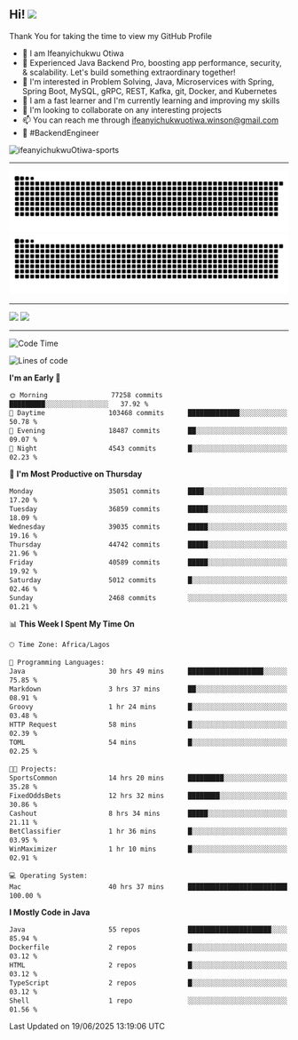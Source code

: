 <!-- BLOG-POST-LIST:START --><!-- BLOG-POST-LIST:END -->

## Hi! <img src="https://media.giphy.com/media/hvRJCLFzcasrR4ia7z/giphy.gif" width="4%"> 

Thank You for taking the time to view my GitHub Profile

- 👋 I am Ifeanyichukwu Otiwa
- 🚀 Experienced Java Backend Pro, boosting app performance, security, & scalability. Let's build something extraordinary together!
- 👀 I'm interested in Problem Solving, Java, Microservices with Spring, Spring Boot, MySQL, gRPC, REST, Kafka, git, Docker, and Kubernetes
- 🌱 I am a fast learner and I'm currently learning and improving my skills
- 💞️ I'm looking to collaborate on any interesting projects
- 📫 You can reach me through ifeanyichukwuotiwa.winson@gmail.com
- 🚀 #BackendEngineer

<p align="left" marginTop="10px"> <img src="https://komarev.com/ghpvc/?username=ifeanyichukwuOtiwa-sports&label=Profile%20views&color=0e75b6&style=for-the-badge" alt="ifeanyichukwuOtiwa-sports" /> </p>

***

<!--🐍📈SNAKEGRAPH / 🌐WEBSITE: https://github.com/Platane/snk -->
![github contribution grid snake animation](https://raw.githubusercontent.com/ifeanyichukwuOtiwa-sports/ifeanyichukwuOtiwa-sports/output/github-contribution-grid-snake-dark.svg#gh-dark-mode-only)![github contribution grid snake animation](https://raw.githubusercontent.com/ifeanyichukwuOtiwa-sports/ifeanyichukwuOtiwa-sports/output/github-contribution-grid-snake.svg#gh-light-mode-only)

***

<p float="left">
  <img float="left" src="https://github-readme-stats.vercel.app/api?username=ifeanyichukwuOtiwa-sports&count_private=true&include_all_commits=true&theme=react&show_icons=true" />
  <img float="right" src="https://github-readme-stats.vercel.app/api/top-langs/?username=ifeanyichukwuOtiwa-sports&layout=compact&show_icons=true&theme=react" /> 
</p>

***



<!--START_SECTION:waka-->
![Code Time](http://img.shields.io/badge/Code%20Time-3%2C852%20hrs%2054%20mins-blue)

![Lines of code](https://img.shields.io/badge/From%20Hello%20World%20I%27ve%20Written-54.6%20million%20lines%20of%20code-blue)

**I'm an Early 🐤** 

```text
🌞 Morning                77258 commits       █████████░░░░░░░░░░░░░░░░   37.92 % 
🌆 Daytime                103468 commits      █████████████░░░░░░░░░░░░   50.78 % 
🌃 Evening                18487 commits       ██░░░░░░░░░░░░░░░░░░░░░░░   09.07 % 
🌙 Night                  4543 commits        █░░░░░░░░░░░░░░░░░░░░░░░░   02.23 % 
```
📅 **I'm Most Productive on Thursday** 

```text
Monday                   35051 commits       ████░░░░░░░░░░░░░░░░░░░░░   17.20 % 
Tuesday                  36859 commits       █████░░░░░░░░░░░░░░░░░░░░   18.09 % 
Wednesday                39035 commits       █████░░░░░░░░░░░░░░░░░░░░   19.16 % 
Thursday                 44742 commits       █████░░░░░░░░░░░░░░░░░░░░   21.96 % 
Friday                   40589 commits       █████░░░░░░░░░░░░░░░░░░░░   19.92 % 
Saturday                 5012 commits        █░░░░░░░░░░░░░░░░░░░░░░░░   02.46 % 
Sunday                   2468 commits        ░░░░░░░░░░░░░░░░░░░░░░░░░   01.21 % 
```


📊 **This Week I Spent My Time On** 

```text
🕑︎ Time Zone: Africa/Lagos

💬 Programming Languages: 
Java                     30 hrs 49 mins      ███████████████████░░░░░░   75.85 % 
Markdown                 3 hrs 37 mins       ██░░░░░░░░░░░░░░░░░░░░░░░   08.91 % 
Groovy                   1 hr 24 mins        █░░░░░░░░░░░░░░░░░░░░░░░░   03.48 % 
HTTP Request             58 mins             █░░░░░░░░░░░░░░░░░░░░░░░░   02.39 % 
TOML                     54 mins             █░░░░░░░░░░░░░░░░░░░░░░░░   02.25 % 

🐱‍💻 Projects: 
SportsCommon             14 hrs 20 mins      █████████░░░░░░░░░░░░░░░░   35.28 % 
FixedOddsBets            12 hrs 32 mins      ████████░░░░░░░░░░░░░░░░░   30.86 % 
Cashout                  8 hrs 34 mins       █████░░░░░░░░░░░░░░░░░░░░   21.11 % 
BetClassifier            1 hr 36 mins        █░░░░░░░░░░░░░░░░░░░░░░░░   03.95 % 
WinMaximizer             1 hr 10 mins        █░░░░░░░░░░░░░░░░░░░░░░░░   02.91 % 

💻 Operating System: 
Mac                      40 hrs 37 mins      █████████████████████████   100.00 % 
```

**I Mostly Code in Java** 

```text
Java                     55 repos            █████████████████████░░░░   85.94 % 
Dockerfile               2 repos             █░░░░░░░░░░░░░░░░░░░░░░░░   03.12 % 
HTML                     2 repos             █░░░░░░░░░░░░░░░░░░░░░░░░   03.12 % 
TypeScript               2 repos             █░░░░░░░░░░░░░░░░░░░░░░░░   03.12 % 
Shell                    1 repo              ░░░░░░░░░░░░░░░░░░░░░░░░░   01.56 % 
```




 Last Updated on 19/06/2025 13:19:06 UTC
<!--END_SECTION:waka-->

<!--
<p align="center">
![trophy](https://github-profile-trophy.vercel.app/?username=ifeanyichukwuOtiwa-sports&theme=onedark) (https://github.com/ryo-ma/github-profile-trophy)
</p>
-->

<!---
ifeanyi-otiwa/ifeanyi-otiwa is a ✨ special ✨ repository because its `README.md` (this file) appears on your GitHub profile.
You can click the Preview link to take a look at your changes.
--->
